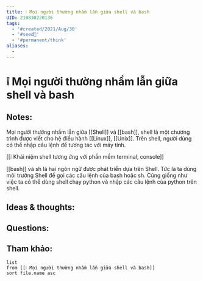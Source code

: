 ```yaml
---
title: ❕ Mọi người thường nhầm lẫn giữa shell và bash
UID: 210830220136
tags:
  - '#created/2021/Aug/30'
  - '#seed🥜'
  - '#permanent/think'
aliases:
  - 
---
```

# ❕ Mọi người thường nhầm lẫn giữa shell và bash

## Notes:
Mọi người thường nhầm lẫn giữa [[Shell]] và [[bash]], shell là một chương trình được viết cho hệ điều hành [[Linux]], [[Unix]]. Trên shell, người dùng có thể nhập câu lệnh để tương tác với máy tính.

[[❕ Khái niệm shell tương ứng với phần mềm terminal, console]]

[[bash]] và sh là hai ngôn ngữ được phát triển dựa trên Shell. Tức là ta dùng môi trường Shell để gọi các câu lệnh của bash hoặc sh. Cũng giống như việc ta có thể dùng shell chạy python và nhập các câu lệnh của python trên shell.


## Ideas & thoughts:

## Questions:


## Tham khảo:
```dataview
list
from [[❕ Mọi người thường nhầm lẫn giữa shell và bash]]
sort file.name asc
```